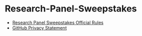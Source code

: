 # Research-Panel-Sweepstakes

- [Research Panel Sweepstakes Official Rules](https://github.com/github/Research-Panel-Sweepstakes/blob/1128c66f3bb6be5865a34eda3886ad128562712d/GitHub%20Universe%20Customer%20Research%20Sweepstakes%20Official%20Rules.docx.pdf)
- [GitHub Privacy Statement](https://docs.github.com/en/site-policy/privacy-policies/github-privacy-statement)

